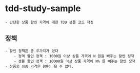 # tdd-study-sample

    - 간단한 상품 할인 가격에 대한 TDD 샘플 코드 작성

## 정책

    - 할인 정책은 총 두가지가 있다
        - 정액 할인 정책 : 1000원 이상 상품 가격에 N 원을 빼주는 할인 정책
        - 정률 할인 정책 : 10000원 이상 상품 가격에 N% 를 빼주는 할인 정책
    - 상품의 최종 가격은 0원이 될 수 없다.
